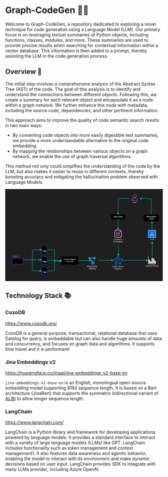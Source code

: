# Graph-CodeGen 🤖🧠

Welcome to Graph-CodeGen, a repository dedicated to exploring a novel technique for code generation using a Language Model (LLM). Our primary focus is on leveraging textual summaries of Python objects, including functions, classes, modules, and more. These summaries are used to provide precise results when searching for contextual information within a vector database. This information is then added to a prompt, thereby assisting the LLM in the code generation process.

## Overview 📝

The initial step involves a comprehensive analysis of the Abstract Syntax Tree (AST) of the code. The goal of this analysis is to identify and understand the connections between different objects. Following this, we create a summary for each relevant object and encapsulate it as a node within a graph network. We further enhance this node with metadata, including the source code, dependencies, and other pertinent information.

This approach aims to improve the quality of code semantic search results in two main ways:

- By converting code objects into more easily digestible text summaries, we provide a more understandable alternative to the original code embedding.
- By mapping the relationships between various objects on a graph network, we enable the use of graph traversal algorithms.

This method not only could simplifies the understanding of the code by the LLM, but also makes it easier to reuse in different contexts, thereby boosting accuracy and mitigating the hallucination problem observed with Language Models.

![Flowchart](flowchart.png "Flowchart")

## Technology Stack 📚

### CozoDB

https://www.cozodb.org/

CozoDB is a general-purpose, transactional, relational database that uses Datalog for query, is embeddable but can also handle huge amounts of data and concurrency, and focuses on graph data and algorithms. It supports time travel and it is performant!

### Jina Embeddings v2

https://huggingface.co/jinaai/jina-embeddings-v2-base-en

`jina-embeddings-v2-base-en` is an English, monolingual open-source embedding model supporting 8192 sequence length. It is based on a Bert architecture (JinaBert) that supports the symmetric bidirectional variant of [ALiBi](https://arxiv.org/abs/2108.12409) to allow longer sequence length.

### LangChain

https://www.langchain.com/

LangChain is a Python library and framework for developing applications powered by language models. It provides a standard interface to interact with a variety of large language models (LLMs) like GPT. LangChain includes functionality such as token management and context management1. It also features data awareness and agentic behavior, enabling the model to interact with its environment and make dynamic decisions based on user input. LangChain provides SDK to integrate with many LLMs provider, including Azure OpenAI.
